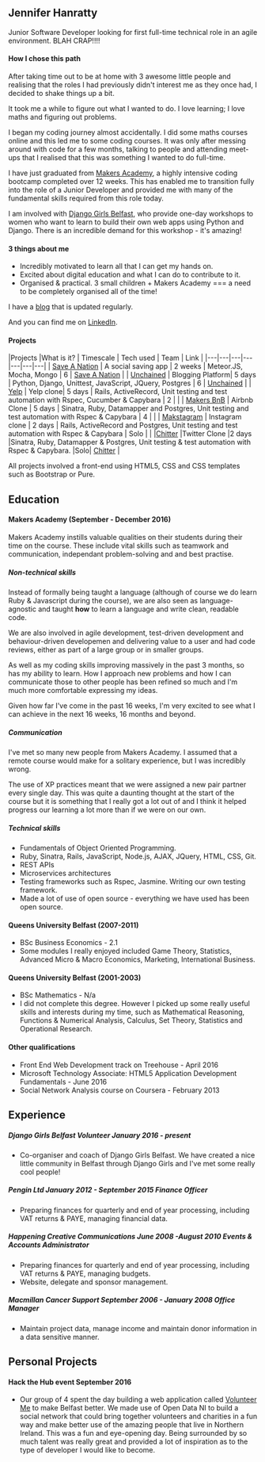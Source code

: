 ## Jennifer Hanratty

Junior Software Developer looking for first full-time technical role in an agile environment.  BLAH CRAP!!!!

#### How I chose this path

After taking time out to be at home with 3 awesome little people and realising that the roles I had previously didn't interest me as they once had, I decided to shake things up a bit.

It took me a while to figure out what I wanted to do. I love learning; I love maths and figuring out problems.

I began my coding journey almost accidentally. I did some maths courses online and this led me to some coding courses. It was only after messing around with code for a few months, talking to people and attending meet-ups that I realised that this was something I wanted to do full-time.

I have just graduated from [Makers Academy](http://www.makersacademy.com/), a highly intensive coding bootcamp completed over 12 weeks. This has enabled me to transition fully into the role of a Junior Developer and provided me with many of the fundamental skills required from this role today.

I am involved with [Django Girls Belfast](https://djangogirls.org/belfast/), who provide one-day workshops to women who want to learn to build their own web apps using Python and Django. There is an incredible demand for this workshop - it's amazing!

#### 3 things about me

* Incredibly motivated to learn all that I can get my hands on.
* Excited about digital education and what I can do to contribute to it.
* Organised & practical. 3 small children + Makers Academy === a need to be completely organised all of the time!

I have a [blog](https://medium.com/@hanratty.jen) that is updated regularly.

And you can find me on [LinkedIn](https://www.linkedin.com/in/jennifer-hanratty-6977b8109).

#### <a name="projects"></a> Projects

|Projects   |What is it?	| Timescale | Tech used  |  Team | Link |
|---|---|---|---|---|---|---|
| [Save A Nation](https://github.com/hanrattyjen/saveanation) | A social saving app | 2 weeks | Meteor.JS, Mocha, Mongo | 6 | [Save A Nation](http://saveanation.herokuapp.com) |
| [Unchained](https://github.com/hanrattyjen/unchained_blog)  | Blogging Platform| 5 days  |  Python, Django, Unittest, JavaScript, JQuery, Postgres | 6  | [Unchained](https://unchainedblog.herokuapp.com/) |
|  [Yelp](https://github.com/hanrattyjen/yelp)  | Yelp clone|  5 days | Rails, ActiveRecord, Unit testing and test automation with Rspec, Cucumber & Capybara  |  2 |  |
|  [Makers BnB](https://github.com/hanrattyjen/makersbnb) | Airbnb Clone | 5 days  | Sinatra, Ruby, Datamapper and Postgres, Unit testing and test automation with Rspec & Capybara  | 4  |  |
|  [Makstagram](https://github.com/hanrattyjen/instagram-challenge) | Instagram clone |  2 days | Rails, ActiveRecord and Postgres, Unit testing and test automation with Rspec & Capybara   | Solo  | |
|[Chitter](https://github.com/hanrattyjen/chitter-challenge) |Twitter Clone |2 days |Sinatra, Ruby, Datamapper & Postgres, Unit testing & test automation with Rspec & Capybara. |Solo| [Chitter](https://chitter-chitter-bang-bang.herokuapp.com/) |


All projects involved a front-end using HTML5, CSS and CSS templates such as Bootstrap or Pure.


## Education

#### Makers Academy (September - December 2016)

Makers Academy instills valuable qualities on their students during their time on the course. These include vital skills such as teamwork and communication, independant problem-solving and and best practise.

##### Non-technical skills

Instead of formally being taught a language (although of course we do learn Ruby & Javascript during the course), we are also seen as language-agnostic and taught **how** to learn a language and write clean, readable code.

We are also involved in agile development, test-driven development and behaviour-driven developemen and delivering value to a user and had code reviews, either as part of a large group or in smaller groups.

As well as my coding skills improving massively in the past 3 months, so has my ability to learn. How I approach new problems and how I can communicate those to other people has been refined so much and I'm much more comfortable expressing my ideas.

Given how far I've come in the past 16 weeks, I'm very excited to see what I can achieve in the next 16 weeks, 16 months and beyond.

##### Communication

I've met so many new people from Makers Academy. I assumed that a remote course would make for a solitary experience, but I was incredibly wrong.

The use of XP practices meant that we were assigned a new pair partner every single day. This was quite a daunting thought at the start of the course but it is something that I really got a lot out of and I think it helped progress our learning a lot more than if we were on our own.

##### Technical skills

* Fundamentals of Object Oriented Programming.
* Ruby, Sinatra, Rails, JavaScript, Node.js, AJAX, JQuery, HTML, CSS, Git.
* REST APIs
* Microservices architectures
* Testing frameworks such as Rspec, Jasmine. Writing our own testing framework.
* Made a lot of use of open source - everything we have used has been open source.

#### Queens University Belfast (2007-2011)

* BSc Business Economics - 2.1
* Some modules I really enjoyed included Game Theory, Statistics, Advanced Micro & Macro Economics, Marketing, International Business.

#### Queens University Belfast (2001-2003)
* BSc Mathematics - N/a
* I did not complete this degree. However I picked up some really useful skills and interests during my time, such as Mathematical Reasoning, Functions & Numerical Analysis, Calculus, Set Theory, Statistics and Operational Research.

#### Other qualifications
* Front End Web Development track on Treehouse - April 2016
* Microsoft Technology Associate: HTML5 Application Development Fundamentals - June 2016
* Social Network Analysis course on Coursera - February 2013


## Experience

##### Django Girls Belfast Volunteer January 2016 - present
* Co-organiser and coach of Django Girls Belfast. We have created a nice little community in Belfast through Django Girls and I've met some really cool people!

##### Pengin Ltd January 2012 - September 2015 *Finance Officer*
* Preparing finances for quarterly and end of year processing, including VAT returns & PAYE, managing financial data.

##### Happening Creative Communications June 2008 -August 2010 *Events & Accounts Administrator*
*	Preparing finances for quarterly and end of year processing, including VAT returns & PAYE, managing budgets.
*	Website, delegate and sponsor management.

##### Macmillan Cancer Support September 2006 - January 2008 *Office Manager*
* Maintain project data, manage income and maintain donor information in a data sensitive manner.

## Personal Projects

#### Hack the Hub event September 2016
* Our group of 4 spent the day building a web application called [Volunteer Me](https://hth-volunteer.herokuapp.com/) to make Belfast better. We made use of Open Data NI to build a social network that could bring together volunteers and charities in a fun way and make better use of the amazing people that live in Northern Ireland. This was a fun and eye-opening day. Being surrounded by so much talent was really great and provided a lot of inspiration as to the type of developer I would like to become.
